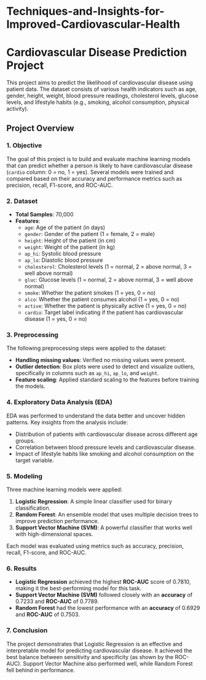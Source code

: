 # Techniques-and-Insights-for-Improved-Cardiovascular-Health

# Cardiovascular Disease Prediction Project

This project aims to predict the likelihood of cardiovascular disease using patient data. The dataset consists of various health indicators such as age, gender, height, weight, blood pressure readings, cholesterol levels, glucose levels, and lifestyle habits (e.g., smoking, alcohol consumption, physical activity).

## Project Overview

### 1. **Objective**
The goal of this project is to build and evaluate machine learning models that can predict whether a person is likely to have cardiovascular disease (`cardio` column: 0 = no, 1 = yes). Several models were trained and compared based on their accuracy and performance metrics such as precision, recall, F1-score, and ROC-AUC.

### 2. **Dataset**
- **Total Samples**: 70,000
- **Features**:
  - `age`: Age of the patient (in days)
  - `gender`: Gender of the patient (1 = female, 2 = male)
  - `height`: Height of the patient (in cm)
  - `weight`: Weight of the patient (in kg)
  - `ap_hi`: Systolic blood pressure
  - `ap_lo`: Diastolic blood pressure
  - `cholesterol`: Cholesterol levels (1 = normal, 2 = above normal, 3 = well above normal)
  - `gluc`: Glucose levels (1 = normal, 2 = above normal, 3 = well above normal)
  - `smoke`: Whether the patient smokes (1 = yes, 0 = no)
  - `alco`: Whether the patient consumes alcohol (1 = yes, 0 = no)
  - `active`: Whether the patient is physically active (1 = yes, 0 = no)
  - `cardio`: Target label indicating if the patient has cardiovascular disease (1 = yes, 0 = no)

### 3. **Preprocessing**
The following preprocessing steps were applied to the dataset:
- **Handling missing values**: Verified no missing values were present.
- **Outlier detection**: Box plots were used to detect and visualize outliers, specifically in columns such as `ap_hi`, `ap_lo`, and `weight`.
- **Feature scaling**: Applied standard scaling to the features before training the models.

### 4. **Exploratory Data Analysis (EDA)**
EDA was performed to understand the data better and uncover hidden patterns. Key insights from the analysis include:
- Distribution of patients with cardiovascular disease across different age groups.
- Correlation between blood pressure levels and cardiovascular disease.
- Impact of lifestyle habits like smoking and alcohol consumption on the target variable.

### 5. **Modeling**
Three machine learning models were applied:
1. **Logistic Regression**: A simple linear classifier used for binary classification.
2. **Random Forest**: An ensemble model that uses multiple decision trees to improve prediction performance.
3. **Support Vector Machine (SVM)**: A powerful classifier that works well with high-dimensional spaces.

Each model was evaluated using metrics such as accuracy, precision, recall, F1-score, and ROC-AUC.

### 6. **Results**
- **Logistic Regression** achieved the highest **ROC-AUC** score of 0.7810, making it the best-performing model for this task.
- **Support Vector Machine (SVM)** followed closely with an **accuracy** of 0.7233 and **ROC-AUC** of 0.7789.
- **Random Forest** had the lowest performance with an **accuracy** of 0.6929 and **ROC-AUC** of 0.7503.

### 7. **Conclusion**
The project demonstrates that Logistic Regression is an effective and interpretable model for predicting cardiovascular disease. It achieved the best balance between sensitivity and specificity (as shown by the ROC-AUC). Support Vector Machine also performed well, while Random Forest fell behind in performance.

